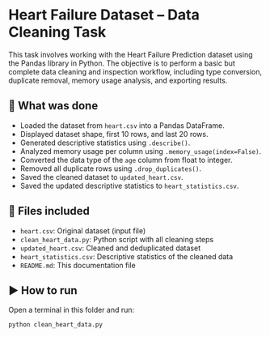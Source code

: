 # Heart Failure Dataset – Data Cleaning Task

This task involves working with the Heart Failure Prediction dataset using the Pandas library in Python. The objective is to perform a basic but complete data cleaning and inspection workflow, including type conversion, duplicate removal, memory usage analysis, and exporting results.

## 🔧 What was done

- Loaded the dataset from `heart.csv` into a Pandas DataFrame.
- Displayed dataset shape, first 10 rows, and last 20 rows.
- Generated descriptive statistics using `.describe()`.
- Analyzed memory usage per column using `.memory_usage(index=False)`.
- Converted the data type of the `age` column from float to integer.
- Removed all duplicate rows using `.drop_duplicates()`.
- Saved the cleaned dataset to `updated_heart.csv`.
- Saved the updated descriptive statistics to `heart_statistics.csv`.

## 📁 Files included

- `heart.csv`: Original dataset (input file)
- `clean_heart_data.py`: Python script with all cleaning steps
- `updated_heart.csv`: Cleaned and deduplicated dataset
- `heart_statistics.csv`: Descriptive statistics of the cleaned data
- `README.md`: This documentation file

## ▶️ How to run

Open a terminal in this folder and run:

```bash
python clean_heart_data.py
